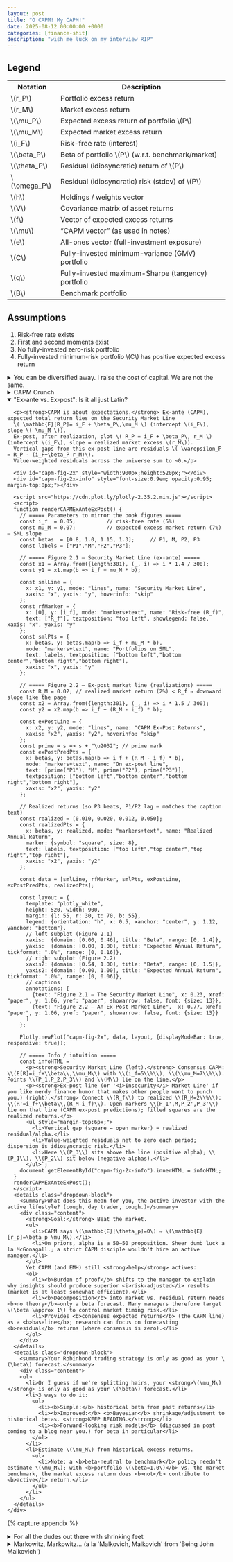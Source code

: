 ```yaml
---
layout: post
title: "O CAPM! My CAPM!"
date: 2025-08-12 00:00:00 +0000
categories: [finance-shit]
description: "wish me luck on my interview RIP"
---
```


<div class="legend-cheatsheet">
  <h2 class="legend-heading">Legend</h2>
  <table>
    <tr><th>Notation</th><th>Description</th></tr>
    <tr><td>\(r_P\)</td><td>Portfolio excess return</td></tr>
    <tr><td>\(r_M\)</td><td>Market excess return</td></tr>
    <tr><td>\(\mu_P\)</td><td>Expected excess return of portfolio \(P\)</td></tr>
    <tr><td>\(\mu_M\)</td><td>Expected market excess return</td></tr>
    <tr><td>\(i_F\)</td><td>Risk-free rate (interest)</td></tr>
    <tr><td>\(\beta_P\)</td><td>Beta of portfolio \(P\) (w.r.t. benchmark/market)</td></tr>
    <tr><td>\(\theta_P\)</td><td>Residual (idiosyncratic) return of \(P\)</td></tr>
    <tr><td>\(\omega_P\)</td><td>Residual (idiosyncratic) risk (stdev) of \(P\)</td></tr>
    <tr><td>\(h\)</td><td>Holdings / weights vector</td></tr>
    <tr><td>\(V\)</td><td>Covariance matrix of asset returns</td></tr>
    <tr><td>\(f\)</td><td>Vector of expected excess returns</td></tr>
    <tr><td>\(\mu\)</td><td>“CAPM vector” (as used in notes)</td></tr>
    <tr><td>\(e\)</td><td>All-ones vector (full-investment exposure)</td></tr>
    <tr><td>\(C\)</td><td>Fully-invested minimum-variance (GMV) portfolio</td></tr>
    <tr><td>\(q\)</td><td>Fully-invested maximum-Sharpe (tangency) portfolio</td></tr>
    <tr><td>\(B\)</td><td>Benchmark portfolio</td></tr>
  </table>
</div>

<div class="assumptions-block">
  <h2 class="assumptions-heading">Assumptions</h2>
  <ol>
    <li>Risk‑free rate exists</li>
    <li>First and second moments exist</li>
    <li>No fully-invested zero-risk portfolio</li>
    <li>Fully-invested minimum-risk portfolio \(C\) has positive expected excess return</li>
  </ol>
</div>

<div class="flashcard">
  <details>
    <summary>You can be diversified away. I raise the cost of capital. We are not the same.</summary>
    <div class="back">
      <p><strong>Setup.</strong> Portfolio \(P\) and market \(M\) with excess returns \(r_P, r_M\).</p>
      
      <ul>
        <li><em>Note:</em> The market portfolio \(M\) is typically approximated using a broad value-weighted domestic equity index (e.g., S&amp;P 500 for US markets).</li>
      </ul>
      
      <p>Define the portfolio's market beta as:</p>
      \[
      \beta_P = \frac{\operatorname{Cov}(r_P,r_M)}{\operatorname{Var}(r_M)}
      \]
      
      <p><em>Regression form (time series):</em></p>
      
      \[
      r_P(t)=\alpha_P+\beta_P\,r_M(t)+\varepsilon_P(t),\qquad t=1,\ldots,T.
      \]
      
      <p><em>Arithmetic decomposition (definition):</em></p>
      
      \[
      r_P=\underbrace{\beta_P r_M}_{\text{market (systematic) component}} + \underbrace{\theta_P}_{\text{residual (idiosyncratic) component}} \quad\Rightarrow\quad \theta_P \;:=\; r_P-\beta_P r_M.
      \]
      
      <p><em>Orthogonality (pure regression geometry):</em></p>
      
      \[
      \operatorname{Cov}(\theta_P,r_M)=\operatorname{Cov}(r_P-\beta_P r_M,\,r_M)
      =\operatorname{Cov}(r_P,r_M)-\beta_P \operatorname{Var}(r_M)=0.
      \]
      
      <p><em>Variance split:</em></p>
      
      \[
      \operatorname{Var}(r_P)=\underbrace{\beta_P^{2}\operatorname{Var}(r_M)}_{\text{systematic risk}} + \underbrace{\omega_P^{2}}_{\text{idiosyncratic risk}},
      \qquad \omega_P^{2}:=\operatorname{Var}(\theta_P).
      \]
      <details class="dropdown-block">
        <summary>In english.</summary>
        <div class="content">
          <ul>
            <li>\(\beta_p\) measures how much <strong>market risk</strong> \(P\) carries per unit of market variance.</li>
            <li>The arithmetic decomposition is a <strong>projection</strong>: \(r_p\) is orthogonally projected onto \(r_M\). The fitted part \(\beta_p r_M\) is the market-driven return; the miss \(\theta_p\) is everything <em>not</em> explained by the market.</li>
            <li>Because \(\theta_p \perp r_M\), total variance splits additively. This is the statistical backbone behind phrases like “systematic vs. idiosyncratic risk.”</li>
            <li>None of this assumes CAPM or equilibrium—only linear projection and definitions. CAPM later stipulates how <strong>expected</strong> returns relate to \(\beta\) and says residuals shouldn’t earn systematic premia.</li>
          </ul>
        </div>
      </details>
      <p><small>
        Notes: \((\hat\alpha_P,\hat\beta_P)\) from historical OLS summarize the past; \(\beta\) itself is forward-looking. By convention the market has \(\beta=1\) and the risk-free asset has \(\beta=0\). No CAPM assumptions needed—this is straight regression algebra.<br>
        <span style="font-style: italic;">The CAPM adds <span style="font-weight: bold;">economic</span> content only when it asserts something about the <span style="font-weight: bold;">expected</span> returns of those residual (non-market) pieces.</span>
      </small></p>
    </div>
  </details>
</div>

<div class="flashcard">
  <details>
    <summary>CAPM Crunch</summary>
    <div class="back">
      <p><strong>CAPM assertion.</strong> Define the residual (specific) return \(\theta_P := r_P - \beta_P r_M\). CAPM adds the condition</p>

      \[
      \mathbb{E}[\theta_P]=0 \quad \text{for every asset/portfolio } P.
      \]

      <p><strong>Implication for expected returns (excess-return form).</strong></p>

      \[
      \mu_P := \mathbb{E}[r_P] \;=\; \beta_P\,\mu_M,
      \qquad \mu_M := \mathbb{E}[r_M].
      \]

      <p><strong>Total-return (SML) form.</strong></p>

      \[
      \mathbb{E}[R_P] \;=\; i_F + \beta_P\,\mu_M
      \quad\text{(straight line in \((\beta,\mathbb{E}[R])\) with intercept \(i_F\) and slope \(\mu_M\)).}
      \]

      <p><strong>Intuition (risk-premia view).</strong> Markets only pay a <em>risk premium</em> for risk that can’t be diversified away. 
      Systematic risk is the market’s risk; your \(\beta_P\) measures how strongly you load on it. 
      Idiosyncratic (residual) risk can be diversified, so its price is zero—hence \(\mathbb{E}[\theta_P]=0\).</p>

      <p><strong>Impact (what this means in practice).</strong></p>
      <ol>
        <li><em>Diversifiable risk gets no paycheck.</em> Taking more residual risk doesn’t raise \(\mathbb{E}[R]\); only a higher \(\beta\) does.</li>
        <li><em>Cost of capital via SML.</em> Given \(\beta_P\), the required return is \(i_F+\beta_P\mu_M\). This is the hurdle rate for valuation/DCF.</li>
        <li><em>Performance evaluation.</em> Under CAPM, expected alpha is zero. Persistent positive alpha implies mispricing/model failure (or genuine skill).</li>
        <li><em>Portfolio tilts.</em> Want higher expected return? Increase exposure to market risk (\(\beta\uparrow\)). 
            Hedge assets with \(\beta<0\) lower expected excess return but can reduce total variance.</li>
        <li><em>Market-wide accounting.</em> Value-weighted residuals net to (about) zero across the market; CAPM strengthens this by setting each asset’s <em>expected</em> residual to zero.</li>
        <li><em>Implicit assumption:</em> Investors share <strong>homogeneous expectations</strong> (they differ only in risk tolerance).</li>
        <li><em>Passive investing implication:</em> Under CAPM, anyone who deviates from the market plays a <strong>zero-sum</strong> game—extra risk with no extra expected return—so the logic pushes to buy-and-hold the market (<strong>passive investing</strong>).</li>
      </ol>
      <details class="dropdown-block">
        <summary>CAPM and Efficient Markets Theory</summary>
        <div class="content">
          <ul>
            <li>Not identical but consistent.</li>
            <li><b>EMH forms:</b>
              <ul>
                <li><b>Weak:</b> Cannot beat the market using only historical price/volume.</li>
                <li><b>Semistrong:</b> Cannot beat the market using all public info (fundamentals, analyst reports, social media).</li>
                <li><b>Strong:</b> Prices reflect <b>all</b> relevant information; no one can systematically outperform.</li>
              </ul>
            </li>
            <li>CAPM says: For every winner there's a loser; absent "greater fools," don't expect to outperform.</li>
            <li>EMH's strong/no-greater-fools view dovetails with CAPM's \(\mathbb{E}[\alpha]=0\) claim.</li>
          </ul>
        </div>
      </details>
      
      <details class="dropdown-block">
        <summary>Consensus Expected Returns</summary>
        <div class="content">
          <ul>
            <li>CAPM's \(\mathbb{E}[\theta_p]=0\) ⇒ <b>passive</b> (market) is optimal.</li>
            <li>In mean–variance terms:
              <ul>
                <li><b>Feed CAPM \(\mathbb{E}[r]\)</b> into Markowitz ⇒ <b>optimal</b> portfolio is the <b>market</b></li>
                <li>(Or some <b>combo</b> of market and cash under full-investment constraints. <strong>KEEP READING.</strong>)</li>
              </ul>
            </li>
            <li>Conversely, <b>assume</b> market is optimal ⇒ back out the \(\mathbb{E}[r]\) that make it so: returns proportional to \(\beta\) w.r.t. that optimal portfolio.</li>
            <li>Hence CAPM \(\mathbb{E}[r]\) are called <b>consensus expected returns</b>: the returns that make the market (consensus portfolio) optimal.</li>
            <li>An <b>active</b> manager's subjective \(\mathbb{E}[r]\) must <b>differ</b> from consensus \(\mathbb{E}[r]\).</li>
          </ul>
        </div>
      </details>
      <p><small>Notation: \(i_F\) risk-free rate; \(r_M\) market excess return; \(\mu_M=\mathbb{E}[r_M]\) market risk premium; \(\beta_P\) beta of \(P\) vs. the market.</small></p>
    </div>
  </details>
</div>

<!-- Flashcard: Ex-ante SML vs. Ex-post line (interactive) -->
<div class="flashcard">
  <details open>
    <summary>"Ex-ante vs. Ex-post": Is it all just Latin?</summary>
    <div class="back">

      <p><strong>CAPM is about expectations.</strong> Ex-ante (CAPM), expected total return lies on the Security Market Line
      \( \mathbb{E}[R_P]= i_F + \beta_P\,\mu_M \) (intercept \(i_F\), slope \( \mu_M \)).
      Ex-post, after realization, plot \( R_P = i_F + \beta_P\, r_M \) (intercept \(i_F\), slope = realized market excess \(r_M\)).
      Vertical gaps from this ex-post line are residuals \( \varepsilon_P = R_P - (i_F+\beta_P r_M)\).
      Value-weighted residuals across the universe sum to ~0.</p>

      <div id="capm-fig-2x" style="width:900px;height:520px;"></div>
      <div id="capm-fig-2x-info" style="font-size:0.9em; opacity:0.95; margin-top:8px;"></div>
      
      <script src="https://cdn.plot.ly/plotly-2.35.2.min.js"></script>
      <script>
      function renderCAPMExAnteExPost() {
        // ===== Parameters to mirror the book figures =====
        const i_f  = 0.05;          // risk-free rate (5%)
        const mu_M = 0.07;          // expected excess market return (7%)  — SML slope
        const betas  = [0.8, 1.0, 1.15, 1.3];     // P1, M, P2, P3
        const labels = ["P1","M","P2","P3"];
      
        // ===== Figure 2.1 — Security Market Line (ex-ante) =====
        const x1 = Array.from({length:301}, (_, i) => i * 1.4 / 300);
        const y1 = x1.map(b => i_f + mu_M * b);
      
        const smlLine = {
          x: x1, y: y1, mode: "lines", name: "Security Market Line",
          xaxis: "x", yaxis: "y", hoverinfo: "skip"
        };
        const rfMarker = {
          x: [0], y: [i_f], mode: "markers+text", name: "Risk-free (R_f)",
          text: ["R_f"], textposition: "top left", showlegend: false, xaxis: "x", yaxis: "y"
        };
        const smlPts = {
          x: betas, y: betas.map(b => i_f + mu_M * b),
          mode: "markers+text", name: "Portfolios on SML",
          text: labels, textposition: ["bottom left","bottom center","bottom right","bottom right"],
          xaxis: "x", yaxis: "y"
        };
      
        // ===== Figure 2.2 — Ex-post market line (realizations) =====
        const R_M = 0.02; // realized market return (2%) < R_f ⇒ downward slope like the page
        const x2 = Array.from({length:301}, (_, i) => i * 1.5 / 300);
        const y2 = x2.map(b => i_f + (R_M - i_f) * b);
      
        const exPostLine = {
          x: x2, y: y2, mode: "lines", name: "CAPM Ex-Post Returns",
          xaxis: "x2", yaxis: "y2", hoverinfo: "skip"
        };
        const prime = s => s + "\u2032"; // prime mark
        const exPostPredPts = {
          x: betas, y: betas.map(b => i_f + (R_M - i_f) * b),
          mode: "markers+text", name: "On ex-post line",
          text: [prime("P1"), "M", prime("P2"), prime("P3")],
          textposition: ["bottom left","bottom center","bottom right","bottom right"],
          xaxis: "x2", yaxis: "y2"
        };
      
        // Realized returns (so P3 beats, P1/P2 lag — matches the caption text)
        const realized = [0.010, 0.020, 0.012, 0.050];
        const realizedPts = {
          x: betas, y: realized, mode: "markers+text", name: "Realized Annual Return",
          marker: {symbol: "square", size: 8},
          text: labels, textposition: ["top left","top center","top right","top right"],
          xaxis: "x2", yaxis: "y2"
        };
      
        const data = [smlLine, rfMarker, smlPts, exPostLine, exPostPredPts, realizedPts];
      
        const layout = {
          template: "plotly_white",
          height: 520, width: 900,
          margin: {l: 55, r: 30, t: 70, b: 55},
          legend: {orientation: "h", x: 0.5, xanchor: "center", y: 1.12, yanchor: "bottom"},
          // left subplot (Figure 2.1)
          xaxis:  {domain: [0.00, 0.46], title: "Beta", range: [0, 1.4]},
          yaxis:  {domain: [0.00, 1.00], title: "Expected Annual Return", tickformat: ".0%", range: [0, 0.16]},
          // right subplot (Figure 2.2)
          xaxis2: {domain: [0.54, 1.00], title: "Beta", range: [0, 1.5]},
          yaxis2: {domain: [0.00, 1.00], title: "Expected Annual Return", tickformat: ".0%", range: [0, 0.06]},
          // captions
          annotations: [
            {text: "Figure 2.1 — The Security Market Line", x: 0.23, xref: "paper", y: 1.06, yref: "paper", showarrow: false, font: {size: 13}},
            {text: "Figure 2.2 — An Ex-Post Market Line",  x: 0.77, xref: "paper", y: 1.06, yref: "paper", showarrow: false, font: {size: 13}}
          ]
        };
      
        Plotly.newPlot("capm-fig-2x", data, layout, {displayModeBar: true, responsive: true});
      
        // ===== Info / intuition =====
        const infoHTML = `
          <p><strong>Security Market Line (left).</strong> Consensus CAPM: \\(E[R]=i_f+\\beta\\,\\mu_M\\) with \\(i_f=5\\%\\), \\(\\mu_M=7\\%\\). Points \\(P_1,P_2,P_3\\) and \\(M\\) lie on the line.</p>
          <p><strong>Ex-post line (or '<i>Insecurity</i> Market Line' if you like nerdy finance humor that makes other people want to punch you.) (right).</strong> Connect \\(R_f\\) to realized \\(R_M=2\\%\\): \\(R'=i_f+\\beta\\,(R_M-i_f)\\). Open markers \\(P_1',M,P_2',P_3'\\) lie on that line (CAPM ex-post predictions); filled squares are the realized returns.</p>
          <ul style="margin-top:6px;">
            <li>Vertical gap (square − open marker) = realized residual/alpha.</li>
            <li>Value-weighted residuals net to zero each period; dispersion is idiosyncratic risk.</li>
            <li>Here \\(P_3\\) sits above the line (positive alpha); \\(P_1\\), \\(P_2\\) sit below (negative alphas).</li>
          </ul>`;
        document.getElementById("capm-fig-2x-info").innerHTML = infoHTML;
      }
      renderCAPMExAnteExPost();
      </script>
      <details class="dropdown-block">
        <summary>What does this mean for you, the active investor with the active lifestyle? (cough, day trader, cough.)</summary>
        <div class="content">
          <strong>Goal:</strong> Beat the market.
          <ul>
            <li>CAPM says \(\mathbb{E}[\theta_p]=0\) ⇒ \(\mathbb{E}[r_p]=\beta_p \mu_M\).</li>
            <li>On priors, alpha is a 50–50 proposition. Sheer dumb luck a la McGonagall.; a strict CAPM disciple wouldn't hire an active manager.</li>
          </ul>
          Yet CAPM (and EMH) still <strong>help</strong> actives:
          <ol>
            <li><b>Burden of proof</b> shifts to the manager to explain why insights should produce superior <i>risk-adjusted</i> results (market is at least somewhat efficient).</li>
            <li><b>Decomposition</b> into market vs. residual return needs <b>no theory</b>—only a beta forecast. Many managers therefore target \(\beta \approx 1\) to control market timing risk.</li>
            <li>Provides <b>consensus expected returns</b> (the CAPM line) as a <b>baseline</b>; research can focus on forecasting <b>residual</b> returns (where consensus is zero).</li>
          </ol>
        </div>
      </details>
      <details class="dropdown-block">
        <summary>Your Robinhood trading strategy is only as good as your \(\beta\) forecast.</summary>
        <div class="content">
        <ul>
          <li>Or I guess if we're splitting hairs, your <strong>\(\mu_M\)</strong> is only as good as your \(\beta\) forecast.</li>
          <li>3 ways to do it:
            <ol>
              <li><b>Simple:</b> historical beta from past returns</li>
              <li><b>Improved:</b> <b>Bayesian</b> shrinkage/adjustment to historical betas. <strong>KEEP READING.</strong></li>
              <li><b>Forward-looking risk models</b> (discussed in post coming to a blog near you.) for beta in particular</li>
            </ol>
          </li>
          <li>Estimate \(\mu_M\) from historical excess returns.
            <ul>
              <li>Note: a <b>beta-neutral to benchmark</b> policy needn't estimate \(\mu_M\); with <b>portfolio \(\beta=1.0\)</b> vs. the market benchmark, the market excess return does <b>not</b> contribute to <b>active</b> return.</li>
            </ul>
          </li>
        </ul>
      </details>
    </div>
  </details>
</div>

{% capture appendix %}
<div class="flashcard">
  <details>
    <summary>For all the dudes out there with shrinking feet</summary>
    <div class="back">
      <p>tldr: treat the <em>true</em> beta as a random variable with a prior (usually near 1 for equities), and combine that prior with the noisy OLS beta you estimate from returns. The posterior mean is a <strong>shrunk</strong> beta—pulled toward the prior by an amount that depends on the OLS standard error.</p>

      <details class="dropdown-block">
        <summary>What it is (model)</summary>
        <div class="content">
          <p>For asset \(i\) with excess returns \(r_{i,t}\) and market \(r_{M,t}\),</p>
          <p>\[
          r_{i,t}=\alpha_i+\beta_i\,r_{M,t}+\varepsilon_{i,t},\qquad \varepsilon_{i,t}\sim \mathcal N(0,\sigma_\varepsilon^2).
          \]</p>
          <p>OLS gives \(\hat\beta_i\) and its sampling variance</p>
          <p>\[
          s_i^2 \;=\; \widehat{\operatorname{Var}}(\hat\beta_i\mid\beta_i)
          \;=\; \frac{\hat\sigma_{\varepsilon,i}^2}{\sum_{t}(r_{M,t}-\bar r_M)^2}.
          \]</p>
          <p>Place a Normal prior on the true beta:</p>
          <p>\[
          \beta_i \sim \mathcal N(\beta_{0,i},\,\tau^2).
          \]</p>
          <p>Conjugacy ⇒ posterior mean (the shrinkage estimator):</p>
          <p>\[
          \tilde\beta_i
          = \underbrace{\frac{\tau^2}{\tau^2+s_i^2}}_{w_i}\,\hat\beta_i
          \;+\;
          \underbrace{\frac{s_i^2}{\tau^2+s_i^2}}_{1-w_i}\,\beta_{0,i},
          \qquad 
          \operatorname{Var}(\beta_i\mid\text{data})=\frac{\tau^2 s_i^2}{\tau^2+s_i^2}.
          \]</p>
          <div class="define">
            <p><small><strong>Deriving the shrinkage estimator (a ruler from the base, I thought...)</strong></small></p>
              <h3>Setup</h3>
              <p>We observe an OLS beta estimate \(\hat\beta_i\) for asset \(i\) with known sampling variance \(s_i^2\), and we place a Normal prior on the true beta \(\beta_i\).</p>
              <p>\[
              \hat\beta_i \mid \beta_i \sim \mathcal{N}\!\left(\beta_i,\, s_i^2\right)
              \]</p>
              <p>\[
              \beta_i \sim \mathcal{N}\!\left(\beta_{0,i},\, \tau^2\right)
              \]</p>
              <p>Goal: compute the posterior \(p(\beta_i \mid \hat\beta_i)\) and extract its mean and variance.</p>

              <h3>Derivation — by completing the square</h3>
              <p><strong>1) Write the unnormalized posterior density.</strong></p>
              <p>\[
              p(\beta_i \mid \hat\beta_i) \ \propto\ p(\hat\beta_i \mid \beta_i)\,p(\beta_i)
              \]</p>
              <p>\[
              \propto \exp\!\left(-\frac{1}{2}\frac{(\hat\beta_i-\beta_i)^2}{s_i^2}\right)\,
              \exp\!\left(-\frac{1}{2}\frac{(\beta_i-\beta_{0,i})^2}{\tau^2}\right)
              \]</p>

              <p><strong>2) Combine exponents and expand the squares.</strong></p>
              <p>\[
              -\frac{1}{2}\Bigg[
              \frac{(\hat\beta_i-\beta_i)^2}{s_i^2}+\frac{(\beta_i-\beta_{0,i})^2}{\tau^2}
              \Bigg]
              =
              -\frac{1}{2}\Bigg[
              \left(\frac{1}{s_i^2}+\frac{1}{\tau^2}\right)\beta_i^2
              -2\left(\frac{\hat\beta_i}{s_i^2}+\frac{\beta_{0,i}}{\tau^2}\right)\beta_i
              +\text{const}
              \Bigg]
              \]</p>
              <p>Define the <strong>precisions</strong> to keep notation clean</p>
              <p>\[
              \lambda := \frac{1}{s_i^2}, \qquad \kappa := \frac{1}{\tau^2}
              \]</p>
              <p>and set</p>
              <p>\[
              A := \lambda+\kappa, \qquad B := \lambda\,\hat\beta_i+\kappa\,\beta_{0,i}
              \]</p>
              <p>Then the exponent becomes</p>
              <p>\[
              -\frac{1}{2}\Big[A\,\beta_i^2-2B\,\beta_i+\text{const}\Big]
              \]</p>

              <p><strong>3) Complete the square in \(\beta_i\).</strong></p>
              <p>\[
              A\,\beta_i^2-2B\,\beta_i
              =
              A\Big(\beta_i-\frac{B}{A}\Big)^2 - \frac{B^2}{A}
              \]</p>
              <p>Thus</p>
              <p>\[
              p(\beta_i \mid \hat\beta_i)\ \propto\
              \exp\!\left(-\frac{1}{2}A\Big(\beta_i-\frac{B}{A}\Big)^2\right)
              \]</p>
              <p>This is the kernel of a Normal with mean \(B/A\) and variance \(1/A\).</p>
              <p>\[
              \beta_i \mid \hat\beta_i \sim \mathcal{N}\!\left(\frac{B}{A},\, \frac{1}{A}\right)
              \]</p>

              <p><strong>4) Undo the shorthand \(A,B,\lambda,\kappa\).</strong></p>
              <p>Posterior <strong>mean</strong>:</p>
              <p>\[
              \frac{B}{A}
              =
              \frac{\lambda\,\hat\beta_i+\kappa\,\beta_{0,i}}{\lambda+\kappa}
              =
              \frac{\hat\beta_i/s_i^2+\beta_{0,i}/\tau^2}{1/s_i^2+1/\tau^2}
              =
              \frac{\tau^2\,\hat\beta_i+s_i^2\,\beta_{0,i}}{\tau^2+s_i^2}
              \]</p>
              <p>Posterior <strong>variance</strong>:</p>
              <p>\[
              \frac{1}{A}=\frac{1}{\lambda+\kappa}
              =
              \frac{1}{1/s_i^2+1/\tau^2}
              =
              \frac{\tau^2 s_i^2}{\tau^2+s_i^2}
              \]</p>

              <p><strong>5) Put the mean into "weighted average" form.</strong></p>
              <p>Define the shrinkage weight</p>
              <p>\[
              w_i := \frac{\tau^2}{\tau^2+s_i^2}
              \]</p>
              <p>Then</p>
              <p>\[
              \tilde\beta_i := \mathbb{E}[\beta_i \mid \hat\beta_i]
              = w_i\,\hat\beta_i + (1-w_i)\,\beta_{0,i}
              \]</p>
              <p>and</p>
              <p>\[
              \operatorname{Var}(\beta_i \mid \hat\beta_i) = \frac{\tau^2 s_i^2}{\tau^2+s_i^2}
              \]</p>

              <h3>In English</h3>
              <p>Bayes turns two Normal sources of information into a <strong>precision-weighted average</strong>:</p>
              <p>\[
              \tilde\beta_i
              =
              \underbrace{\frac{1}{s_i^2}}_{\text{data precision}}
              \Big/
              \underbrace{\left(\frac{1}{s_i^2}+\frac{1}{\tau^2}\right)}_{\text{total precision}}
              \cdot \hat\beta_i
              \;+\;
              \underbrace{\frac{1}{\tau^2}}_{\text{prior precision}}
              \Big/
              \underbrace{\left(\frac{1}{s_i^2}+\frac{1}{\tau^2}\right)}_{\text{total precision}}
              \cdot \beta_{0,i}
              \]</p>
              <p>Equivalently, in variance space, weights are \(\tau^2\) vs \(s_i^2\). If data are precise (\(s_i^2 \downarrow\)), the posterior leans toward \(\hat\beta_i\). If data are noisy, it leans toward \(\beta_{0,i}\). The posterior variance is <strong>smaller</strong> than either \(s_i^2\) or \(\tau^2\) because precisions add.</p>
            </div>
          </div>
          <ul>
            <li>If \(\hat\beta_i\) is <strong>precise</strong> (\(s_i^2\downarrow\)), \(w_i\to 1\) ⇒ little shrinkage.</li>
            <li>If \(\hat\beta_i\) is <strong>noisy</strong>, \(w_i\to 0\) ⇒ strong pull toward \(\beta_{0,i}\).</li>
          </ul>
        </div>
      </details>

      <details class="dropdown-block">
        <summary>How to do this (practical steps)</summary>
        <div class="content">
          <p><strong>A. Pick/estimate the prior \((\beta_{0,i},\tau^2)\).</strong></p>
          <ul>
            <li>Easiest (Vasicek/empirical Bayes, market-wide):
              \(\beta_{0,i}=\bar{\hat\beta}\) or simply \(1\);
              \(\tau^2 = \max\{0,\,\operatorname{Var}_\text{cross}(\hat\beta_i)-\overline{s_i^2}\}\).</li>
          </ul>
          
          <p><strong>B. Compute OLS betas and errors.</strong></p>
          <ul>
            <li>For each asset, run the regression, get \(\hat\beta_i\) and \(s_i^2\) (use Newey–West if you want to be robust).</li>
          </ul>
          
          <p><strong>C. Shrink.</strong></p>
          <ul>
            <li>Apply \(\tilde\beta_i=w_i\hat\beta_i+(1-w_i)\beta_{0,i}\) with \(w_i=\tau^2/(\tau^2+s_i^2)\).</li>
          </ul>
          
          <p><strong>D. Re-scale (optional but recommended).</strong></p>
          <ul>
            <li>Enforce the identity \(\sum_i v_i\,\tilde\beta_i=1\) (value-weighted to your market proxy) by multiplying all \(\tilde\beta_i\) by a common scalar so the weighted average is 1.</li>
          </ul>
        </div>
      </details>
    </div>
  </details>
</div>

<div class="flashcard">
  <details>
    <summary>Markowitz, Markowitz... (a la 'Malkovich, Malkovich' from 'Being John Malkovich')</summary>
    <div class="back">
      <details class="dropdown-block">
        <summary>Notation & Setup</summary>
        <div class="content">
          <p><strong>Notation</strong></p>
          <ul>
            <li>\(N\) assets, return covariance \(V\in\mathbb{R}^{N\times N}\), \(V\succ 0\).</li>
            <li>Attribute (characteristic) vector \(a\in\mathbb{R}^N\).</li>
            <li>Portfolio weights \(h\in\mathbb{R}^N\).</li>
            <li>Exposure of portfolio \(h\) to attribute \(a\) is the scalar \(a^\top h\).</li>
            <li>The characteristic portfolio for \(a\) is the minimum-variance portfolio with unit exposure \(a^\top h=1\). We'll denote it \(h_a\).</li>
          </ul>
          
          <p><strong>Variance of Portfolio Returns</strong></p>
          <p>\(R\in\mathbb{R}^N\) is the <strong>random vector of asset returns</strong> for one period.
          Let \(\mu:=\mathbb{E}[R]\) and \(V:=\operatorname{Cov}(R)=\mathbb{E}\!\big[(R-\mu)(R-\mu)^\top\big]\), with \(V\succ0\).
          For any deterministic portfolio weights \(h\), the portfolio return is the scalar \(R_h:=h^\top R\), and</p>
          
          <p>\[
          \operatorname{Var}(R_h)=\operatorname{Var}(h^\top R)=h^\top V h
          \]</p>
          
          <p>since</p>
          
          <p>\[
          \operatorname{Var}(h^\top R)
          =\mathbb{E}\!\big[(h^\top(R-\mu))^2\big]
          =\mathbb{E}\!\big[h^\top(R-\mu)(R-\mu)^\top h\big]
          =h^\top\,\mathbb{E}\!\big[(R-\mu)(R-\mu)^\top\big]\,h
          =h^\top V h
          \]</p>
          
          <p>using linearity and the fact that \(h\) is non-random.</p>
          
          <p><strong>Covariance of Each Asset & Portfolio Returns</strong></p>
          <p>\[
          \operatorname{Cov}\!\big(R,\;h^\top R\big)=Vh.
          \]</p>
          
          <p><strong>Derivation</strong></p>
          <p>\[
          \operatorname{Cov}(R,\;h^\top R)
          =\mathbb{E}\!\big[(R-\mu)\,(h^\top R-\mathbb{E}[h^\top R])\big].
          \]</p>
          
          <p>\[
          \mathbb{E}[h^\top R]=h^\top\mu
          \;\Rightarrow\;
          h^\top R-\mathbb{E}[h^\top R]
          =h^\top(R-\mu).
          \]</p>
          
          <p>\[
          \operatorname{Cov}(R,\;h^\top R)
          =\mathbb{E}\!\big[(R-\mu)\,h^\top(R-\mu)\big].
          \]</p>
          
          <p>\[
          \operatorname{Cov}(R,\;h^\top R)
          =\mathbb{E}\!\big[(R-\mu)(R-\mu)^\top\big]\,h
          =Vh.
          \]</p>
          
          <p><strong>Characteristic Portfolios</strong></p>
          <ul>
            <li>Assets have attributes (betas, \(E/P\), sector, …). To any attribute vector \(\mathbf{a}^T=\{a_1,\dots,a_N\}\) associate a <strong>characteristic portfolio</strong> \(\mathbf{h}_a\) that uniquely captures that attribute.</li>
            <li><strong>Exposure</strong> of portfolio \(\mathbf{h}_p\) to attribute \(\mathbf{a}\):</li>
          </ul>
          <p>\[
          a_p \;=\; \sum_{k} a_k\,h_{pk}.
          \]</p>
          <p>This machinery lets us measure portfolio exposure to an attribute via covariance with the attribute's characteristic portfolio, and also invert the mapping (find which attribute a given portfolio best expresses).</p>
          
          <p><strong>Proposition 1</strong></p>
          <ol>
            <li><strong>Existence/uniqueness (unit-exposure, min-risk):</strong> For any attribute \(\mathbf{a}\neq \mathbf{0}\), there is a unique portfolio \(\mathbf{h}_a\) with <strong>unit exposure</strong> to \(\mathbf{a}\) and <strong>minimum variance</strong>. Its holdings are</li>
          </ol>
          <p>\[
          \mathbf{h}_a \;=\; \frac{\mathbf{V}^{-1}\mathbf{a}}{\mathbf{a}^T \mathbf{V}^{-1}\mathbf{a}} 
          \]</p>
          <p>(Characteristic portfolios need not be fully invested; they may be long/short and leveraged. In practice we can combine with a benchmark to deleverage when building investable portfolios.)</p>
          
          <ol start="2">
            <li><strong>Variance of the characteristic portfolio:</strong></li>
          </ol>
          <p>\[
          \sigma_a^2 \;=\; \mathbf{h}_a^T \mathbf{V}\,\mathbf{h}_a \;=\; \frac{1}{\mathbf{a}^T \mathbf{V}^{-1}\mathbf{a}} 
          \]</p>
          
          <ol start="3">
            <li><strong>Betas to \(\mathbf{h}_a\):</strong> The vector of asset betas <strong>with respect to</strong> portfolio \(\mathbf{h}_a\) equals the attribute:</li>
          </ol>
          <p>\[
          \mathbf{a} \;=\; \frac{\mathbf{V}\,\mathbf{h}_a}{\sigma_a^{2}} 
          \]</p>
          
          <ol start="4">
            <li><strong>Two attributes \(\mathbf{a},\mathbf{d}\):</strong> With characteristic portfolios \(\mathbf{h}_a,\mathbf{h}_d\) and exposures \(a_q\) and \(d_q\), the covariance satisfies</li>
          </ol>
          <p>\[
          \sigma_{a,d} \;=\; a_q\,\sigma_d^2 \;=\; d_q\,\sigma_a^2 
          \]</p>
        </div>
      </details>
      
      <details class="dropdown-block">
        <summary>Prop. 1 Proof</summary>
        <div class="content">
          <p><strong>1) Existence/uniqueness and closed form for \(h_a\)</strong></p>
          <p><strong>Optimization problem:</strong></p>
          <p>\[
          \min_{h\in\mathbb{R}^N}\; h^\top V h
          \quad\text{s.t.}\quad
          a^\top h = 1.
          \]</p>
          
          <p><strong>Lagrangian:</strong></p>
          <p>\[
          L(h,\lambda)=f(h)-\lambda\big(g(h)-1\big)
          = h^\top V h-\lambda\big(a^\top h-1\big).
          \]</p>
          
          <p><strong>FOC:</strong></p>
          <p>\[
          \nabla f(h)=\lambda\,\nabla g(h),
          \qquad
          g(h)=1.
          \]</p>
          
          <p>Compute the gradients:</p>
          <p>\[
          \nabla f(h)=2Vh
          \quad(\text{since }V=V^\top\text{ is a covariance matrix}),
          \qquad
          \nabla g(h)=a.
          \]</p>
          
          <p>Set them equal and solve:</p>
          <p>\[
          2Vh=\lambda a
          \;\Rightarrow\;
          Vh=\frac{\lambda}{2}\,a
          \;\Rightarrow\;
          h=\frac{\lambda}{2}\,V^{-1}a.
          \]</p>
          
          <p>Enforce the constraint \(a^\top h=1\):</p>
          <p>\[
          1=a^\top h
          = a^\top\!\left(\frac{\lambda}{2}V^{-1}a\right)
          = \frac{\lambda}{2}\,a^\top V^{-1}a
          \;\Rightarrow\;
          \lambda=\frac{2}{a^\top V^{-1}a}.
          \]</p>
          
          <p>Plug back:</p>
          <p>\[
          \boxed{\,h_a=\frac{V^{-1}a}{a^\top V^{-1}a}\,}.
          \]</p>
          
          <p><strong>Existence/uniqueness.</strong> \(V\succ0\Rightarrow f(h)=h^\top Vh\) is strictly convex and \(\nabla^2 f(h)=2V\succ0\). The feasible set \(\{h:a^\top h=1\}\) is a nonempty affine hyperplane and is convex. A strictly convex function on a convex set has a unique minimizer, so \(h_a\) above is the unique solution.</p>
          
          <p>(and for below parts of proof, for brevity):</p>
          <p>\[
          \text{ define }c_a:=a^\top V^{-1}a>0
          \]</p>
          
          <p><strong>2) Variance of the characteristic portfolio</strong></p>
          <p>\[
          \sigma_a^2:=\operatorname{Var}(h_a^\top R)=h_a^\top V h_a
          \]</p>
          
          <p>Plug \(h_a=(V^{-1}a)/c_a\):</p>
          <p>\[
          \begin{aligned}
          h_a^\top V h_a
          &=\left(\frac{V^{-1}a}{c_a}\right)^\top V \left(\frac{V^{-1}a}{c_a}\right)\\[4pt]
          &=\frac{a^\top V^{-1} V V^{-1} a}{c_a^2}\\[4pt]
          &=\frac{a^\top V^{-1} a}{c_a^2}\\[4pt]
          &=\frac{c_a}{c_a^2}
          =\frac{1}{c_a}
          =\boxed{\frac{1}{a^\top V^{-1}a}}
          \end{aligned}
          \]</p>
          
          <p>which is the stated formula.</p>
          
          <p><strong>3) Betas w.r.t. \(h_a\) equal the attribute \(a\)</strong></p>
          <p>For any reference portfolio \(P\) with weights \(h_P\), define the vector of asset betas <strong>with respect to \(P\)</strong> by</p>
          <p>\[
          \beta^{(P)}:=\frac{\operatorname{Cov}(R,\,R_P)}{\operatorname{Var}(R_P)}
          =\frac{V h_P}{h_P^\top V h_P}
          \]</p>
          
          <p>because \(\operatorname{Cov}(R,\,h_P^\top R)=Vh_P\) and \(\operatorname{Var}(R_P)=h_P^\top V h_P\).</p>
          
          <p>Set \(P=h_a\). Then</p>
          <p>\[
          V h_a = V\left(\frac{V^{-1}a}{c_a}\right)=\frac{a}{c_a}
          \]</p>
          
          <p>and from item 2,</p>
          <p>\[
          \sigma_a^2=h_a^\top V h_a=\frac{1}{c_a}
          \]</p>
          
          <p>so</p>
          <p>\[
          \beta^{(h_a)}
          =\frac{V h_a}{\sigma_a^2}
          =\frac{\frac{a}{c_a}}{\frac{1}{c_a}}
          =\boxed{a}
          \]</p>
          
          <p>i.e., each asset's beta to the characteristic portfolio equals its attribute value.</p>
          
          <p><strong>4) Covariance between two characteristic portfolios (Eq. 2A.4)</strong></p>
          <p>Let \(d\in\mathbb{R}^N\) be a second attribute with characteristic portfolio \(h_d=\dfrac{V^{-1}d}{d^\top V^{-1}d}\) and variance \(\sigma_d^2=\frac{1}{c_d}\).</p>
          
          <p>Define the <strong>cross-exposures</strong></p>
          <p>\[
          a_{h_d}:=a^\top h_d
          \quad\text{(exposure of \(h_d\) to attribute \(a\))},\qquad
          d_{h_a}:=d^\top h_a
          \quad\text{(exposure of \(h_a\) to attribute \(d\))}.
          \]</p>
          
          <p>Compute the covariance:</p>
          <p>\[
          \sigma_{a,d}
          :=\operatorname{Cov}(R_{h_a},R_{h_d})
          = h_a^\top V h_d.
          \]</p>
          
          <p>Two equivalent ways to evaluate the scalar \(h_a^\top V h_d\):</p>
          
          <p><strong>Route A (push \(V\) to the left using \(Vh_a=a/c_a\)):</strong></p>
          <p>\[
          h_a^\top V h_d
          =(Vh_a)^\top h_d
          =\left(\frac{a}{c_a}\right)^\top h_d
          =\frac{a^\top h_d}{c_a}
          =a_{h_d}\,\sigma_a^2.
          \]</p>
          
          <p><strong>Route B (push \(V\) to the right using \(Vh_d=d/c_d\)):</strong></p>
          <p>\[
          h_a^\top V h_d
          =h_a^\top\left(\frac{d}{c_d}\right)
          =\frac{d^\top h_a}{c_d}
          =d_{h_a}\,\sigma_d^2.
          \]</p>
          
          <p>Hence</p>
          <p>\[
          \boxed{\,\sigma_{a,d}=a_{h_d}\,\sigma_a^2
          = d_{h_a}\,\sigma_d^2\,}.
          \]</p>
          
          <p><strong>Quick consistency checks</strong></p>
          <ul>
            <li><strong>Unit exposure:</strong> By construction \(a^\top h_a=1\) and \(d^\top h_d=1\).</li>
            <li><strong>Symmetry:</strong> \(\sigma_{a,d}=\sigma_{d,a}\) is obvious from \(h_a^\top V h_d\) being a scalar and from the two routes above.</li>
          </ul>
          
          <p><strong>In english (what was the point)</strong></p>
          <ul>
            <li>\(\mathbf{h}_a\) is the <strong>min-variance portfolio</strong> that loads <strong>one unit</strong> on attribute \(\mathbf{a}\). It's the orthogonal-projection analogue in mean–variance space.
              <ul>
                <li>The characteristic portfolio \(h_a\) is "the cheapest way" (lowest variance) to get one unit of attribute \(a\). Its weights are the <strong>generalized regression coefficients</strong> of \(a\) on the assets under metric \(V\): \(V^{-1}a\) normalized to unit exposure.</li>
              </ul>
            </li>
            <li>The optimizer solution gives closed-form <strong>weights</strong>, <strong>risk</strong>, and <strong>betas</strong>; together they show that "betas to the characteristic portfolio = the attribute itself."
              <ul>
                <li>the characteristic portfolio is the <strong>factor-mimicking portfolio</strong> for \(a\).</li>
                <li>Cross-covariances equal "other attribute exposure \(\times\) variance": covariance is large either because the two attributes load on each other (large cross-exposure) or because the target attribute is intrinsically volatile (large \(\sigma^2\)).</li>
              </ul>
            </li>
          </ul>
        </div>
      </details>
      <details class="dropdown-slider">
        <summary>
          <div class="summary-title">The Scaling & Mixture Corollaries</div>
        </summary>
        <input type="checkbox" id="scaling-mixture-toggle" class="slider-toggle">
        <div class="slider-container">
          <div class="primary">
            <p><b>Scaling:</b> For positive scalar \(\kappa\), the characteristic portfolio of \(\kappa \mathbf{a}\) rescales to preserve unit exposure (i.e., \(\mathbf{h}_{\kappa a} = \mathbf{h}_a/\kappa\)).</p>

            <p><b>Linear combination of attributes:</b> If \(\mathbf{a}\) is a weighted combination of attributes \(\mathbf{d}\) and \(\mathbf{f}\), say \(\mathbf{a}=\kappa_d \mathbf{d}+\kappa_f \mathbf{f}\), then the corresponding characteristic portfolio is the matching weighted combination:</p>

            <p>\[
            \mathbf{h}_a \;=\; \Big(\frac{\kappa_d \sigma_d^2}{\sigma_a^2}\Big)\mathbf{h}_d \;+\; \Big(\frac{\kappa_f \sigma_f^2}{\sigma_a^2}\Big)\mathbf{h}_f
            \]</p>

            <p>with</p>

            <p>\[
            \frac{1}{\sigma_a^2} \;=\; \frac{\kappa_d^2}{\sigma_d^2} \;+\; \frac{\kappa_f^2}{\sigma_f^2}.
            \]</p>
            <label for="scaling-mixture-toggle" class="split-arrow"></label>
          </div>
          <div class="secondary">
            <p><strong>The Proof of the Scaling & Mixture Corollaries</strong></p>
            <p><strong>Scaling</strong></p>
            <p><b>Goal.</b> Show for \(\kappa>0\):</p>
            <p>\[
            h_{\kappa a}=\frac{h_a}{\kappa}
            \]</p>
            <p>\[
            \sigma_{\kappa a}^2=\frac{\sigma_a^2}{\kappa^2}
            \]</p>

            <p><b>Definition (Item 1).</b></p>
            <p>\[
            h_x=\frac{V^{-1}x}{x^\top V^{-1}x},\qquad
            \sigma_x^2=\frac{1}{x^\top V^{-1}x}
            \]</p>

            <p><b>Apply with \(x=\kappa a\).</b></p>
            <p>\[
            h_{\kappa a}
            =\frac{V^{-1}(\kappa a)}{(\kappa a)^\top V^{-1}(\kappa a)}
            =\frac{\kappa V^{-1}a}{\kappa^2\,a^\top V^{-1}a}
            =\frac{1}{\kappa}\,\frac{V^{-1}a}{a^\top V^{-1}a}
            =\frac{h_a}{\kappa}
            \]</p>

            <p>\[
            \sigma_{\kappa a}^2
            =\frac{1}{(\kappa a)^\top V^{-1}(\kappa a)}
            =\frac{1}{\kappa^2\,a^\top V^{-1}a}
            =\frac{\sigma_a^2}{\kappa^2}
            \]</p>

            <p><b>Unit-exposure check.</b></p>
            <p>\[
            (\kappa a)^\top h_{\kappa a}
            =(\kappa a)^\top\!\left(\frac{h_a}{\kappa}\right)
            =a^\top h_a
            =1
            \]</p>

            <p><b>In words:</b> change the <b>units</b> of the attribute, not the economics. If you double the attribute scale, you need half as much portfolio to get one unit of exposure; variance scales like a square.</p>

            <p><b>Why it's important:</b> invariance to labeling. Whether \(a\) is "beta in %" or "beta in decimals," your exposure mechanism behaves consistently.</p>

            <p><strong>Mixture part a) Linear combination of attributes</strong></p>
            <p>Let \(a=\kappa_d d+\kappa_f f\). Define</p>
            <p>\[
            h_d=\frac{V^{-1}d}{d^\top V^{-1}d},\quad
            h_f=\frac{V^{-1}f}{f^\top V^{-1}f}
            \]</p>
            <p>\[
            \sigma_d^2=\frac{1}{d^\top V^{-1}d},\quad
            \sigma_f^2=\frac{1}{f^\top V^{-1}f},\quad
            \sigma_a^2=\frac{1}{a^\top V^{-1}a}
            \]</p>

            <p><b>Mixture representation for \(h_a\):</b></p>
            <p>From the solution to the quad prog,</p>
            <p>\[
            h_a=\frac{V^{-1}a}{a^\top V^{-1}a}
            =\frac{\kappa_d V^{-1}d+\kappa_f V^{-1}f}{a^\top V^{-1}a}
            \]</p>

            <p>Use \(h_d=\sigma_d^2 V^{-1}d\Rightarrow V^{-1}d=\frac{1}{\sigma_d^2}h_d\) and similarly \(V^{-1}f=\frac{1}{\sigma_f^2}h_f\). Also \(a^\top V^{-1}a=\frac{1}{\sigma_a^2}\). Thus</p>
            <p>\[
            h_a
            =\sigma_a^2\!\left(\frac{\kappa_d}{\sigma_d^2}h_d+\frac{\kappa_f}{\sigma_f^2}h_f\right)
            \]</p>

            <p>Equivalently,</p>
            <p>\[
            \boxed{\,h_a=\left(\frac{\kappa_d\,\sigma_a^2}{\sigma_d^2}\right)h_d
            +\left(\frac{\kappa_f\,\sigma_a^2}{\sigma_f^2}\right)h_f\,}
            \]</p>

            <p><strong>Mixture part b) Variance \(\sigma_a^2\) and orthogonal special case</strong></p>
            <p>By Item 2 (Variance of the characteristic portfolio),</p>
            <p>\[
            \frac{1}{\sigma_a^2}
            =a^\top V^{-1}a
            =(\kappa_d d+\kappa_f f)^\top V^{-1}(\kappa_d d+\kappa_f f)
            \]</p>

            <p><b>1) Distribute the quadratic form (bilinearity).</b></p>
            <p>\[
            = (\kappa_d d)^\top V^{-1}(\kappa_d d)
            +(\kappa_f f)^\top V^{-1}(\kappa_f f)
            +(\kappa_d d)^\top V^{-1}(\kappa_f f)
            +(\kappa_f f)^\top V^{-1}(\kappa_d d)
            \]</p>

            <p><b>2) Pull out scalars \(\kappa_d,\kappa_f\).</b></p>
            <p>\[
            = \kappa_d^2\, d^\top V^{-1} d
            +\kappa_f^2\, f^\top V^{-1} f
            +\kappa_d\kappa_f\, d^\top V^{-1} f
            +\kappa_d\kappa_f\, f^\top V^{-1} d
            \]</p>

            <p><b>3) Use symmetry of \(V^{-1}\) so \(d^\top V^{-1} f=f^\top V^{-1} d\).</b></p>
            <p>\[
            = \kappa_d^2\, d^\top V^{-1} d
            +\kappa_f^2\, f^\top V^{-1} f
            +2\kappa_d\kappa_f\, d^\top V^{-1} f
            \]</p>

            <p><b>4) Substitute the variance identities \(d^\top V^{-1} d=1/\sigma_d^2\) and \(f^\top V^{-1} f=1/\sigma_f^2\).</b></p>
            <p>\[
            = \frac{\kappa_d^2}{\sigma_d^2}
            +\frac{\kappa_f^2}{\sigma_f^2}
            +2\kappa_d\kappa_f\, d^\top V^{-1} f
            \]</p>

            <p>Relate the cross term to Item 4. Since</p>
            <p>\[
            \sigma_{d,f}:=\operatorname{Cov}(R_{h_d},R_{h_f})
            =h_d^\top V h_f
            =\sigma_d^2\sigma_f^2\,d^\top V^{-1}f
            \]</p>

            <p>we have \(d^\top V^{-1}f=\sigma_{d,f}/(\sigma_d^2\sigma_f^2)\). Hence</p>
            <p>\[
            \boxed{\;\frac{1}{\sigma_a^2}
            =\frac{\kappa_d^2}{\sigma_d^2}
            +\frac{\kappa_f^2}{\sigma_f^2}
            +\frac{2\kappa_d\kappa_f\,\sigma_{d,f}}{\sigma_d^2\sigma_f^2}\;}
            \]</p>

            <p><b>Orthogonal special case.</b> If \(d\) and \(f\) are \(V^{-1}\)-orthogonal (equivalently \(\sigma_{d,f}=0\)), only the first two terms remain.:</p>
            <p>\[
            \boxed{\;\frac{1}{\sigma_a^2}
            =\frac{\kappa_d^2}{\sigma_d^2}
            +\frac{\kappa_f^2}{\sigma_f^2}\;}
            \]</p>

            <p><b>In words:</b> the <b>portfolio map is linear</b> under the \(V^{-1}\) metric. A composite attribute is implemented by a matching composite of its characteristic portfolios, with weights adjusted by their variances. The variance formula is just the usual "sum plus cross-term"; if \(h_d\) and \(h_f\) are uncorrelated, it becomes Pythagorean.</p>

            <p><b>Why it's important:</b> you can modularly build complex factors from a base library of characteristic portfolios, and you can <b>orthogonalize</b> them by making \(d,f\) \(V^{-1}\)-orthogonal, giving uncorrelated factor returns.</p>
          </div>
        </div>
      </details>
      <details class="dropdown-block">
        <summary>Characteristic Portfolio Examples: Charles and Bob</summary>
        <div class="content">
          <p><strong>Portfolio \(C\): The minimum-risk fully invested characteristic portfolio</strong></p>
          <ul>
            <li>Let the <b>attribute</b> be the all-ones vector</li>
          </ul>
          <p>\[
          \mathbf{e}^{\!T}=\{1,1,\ldots,1\}
          \]</p>
          
          <p>The <b>exposure</b> of portfolio \(p\) to \(\mathbf{e}\) is \(e_p=\sum_n h_{pn}\) (its investment level). If \(e_p=1\), the portfolio is <b>fully invested</b>.</p>
          
          <p><b>Attribute & exposure.</b><br>
          Exposure of any portfolio \(h\) to "fully invested" is</p>
          <p>\[
          e_h := e^\top h.
          \]</p>
          
          <p><b>Characteristic portfolio for \(e\).</b> By Prop 1. Item 1,</p>
          <p>\[
          h_C=\frac{V^{-1}e}{e^\top V^{-1}e}.
          \]</p>
          
          <p><b>Variance.</b> By Prop 1. Item 2,</p>
          <p>\[
          \sigma_C^2
          = h_C^\top V h_C
          = \frac{1}{\,e^\top V^{-1}e\,}.
          \]</p>
          
          <p><b>Betas wrt \(h_a\)</b> By Prop 1. Item 3,</p>
          <p>\[
          Vh_C=\sigma_C^2\,e
          \quad\Longleftrightarrow\quad
          e=\frac{Vh_C}{\sigma_C^2}.
          \]</p>
          
          <p><b>"Every asset has beta 1 w.r.t. \(C\)".</b><br>
          Asset-level betas relative to \(C\) are</p>
          <p>\[
          \beta^{(C)}=\frac{Vh_C}{\sigma_C^2}=e,
          \]</p>
          <p>so each asset's beta to \(C\) is \(1\).</p>
          
          <p><b>Covariance of any portfolio \(P\) with \(C\).</b> Using Item 4,</p>
          <p>\[
          \sigma_{P,C}
          = h_P^\top V h_C
          = h_P^\top(\sigma_C^2 e)
          = \sigma_C^2\,e_P,
          \]</p>
          <p>so if \(P\) is fully invested \((e_P=1)\) then \(\sigma_{P,C}=\sigma_C^2\).</p>
          
          <p><b>En ingles.</b> \(C\) is the unique minimum-variance fully-invested portfolio. Because \(Vh_C=\sigma_C^2 e\), every asset (and any fully invested portfolio) "lines up" with \(C\): their covariance with \(C\) is just their investment level times \(\sigma_C^2\).</p>
          
          <p><b>En mas ingles.</b> In \(C\), each asset's <b>marginal contribution to risk</b> is proportional to its beta to the portfolio. If those contributions weren't identical, you could trade to reduce total risk, contradicting minimality. Since the portfolio's own beta to itself is 1, each asset's beta to \(C\) must be 1.</p>
          
          <p><strong>Portfolio \(B\): The benchmark</strong></p>
          <p><b>Define the beta attribute via \(B\).</b></p>
          <p>\[
          \beta := \frac{\operatorname{Cov}(R,\,R_B)}{\operatorname{Var}(R_B)}
          = \frac{Vh_B}{\sigma_B^2}.
          \]</p>
          
          <p><b>Characteristic portfolio of \(\beta\) equals \(B\).</b> By Prop 1. Item 1,</p>
          <p>\[
          h_\beta=\frac{V^{-1}\beta}{\beta^\top V^{-1}\beta}.
          \]</p>
          
          <p>Plug \(\beta=\dfrac{Vh_B}{\sigma_B^2}\):</p>
          <p>\[
          V^{-1}\beta=\frac{1}{\sigma_B^2}h_B,
          \qquad
          \beta^\top V^{-1}\beta
          =\frac{1}{\sigma_B^4}\,h_B^\top V h_B
          =\frac{1}{\sigma_B^2}.
          \]</p>
          
          <p>Hence</p>
          <p>\[
          h_\beta=\frac{(1/\sigma_B^2)h_B}{\,1/\sigma_B^2\,}
          =\boxed{\,h_B\,}.
          \]</p>
          
          <p><b>Variance of the \(\beta\) characteristic portfolio.</b></p>
          <p>\[
          \sigma_\beta^2
          =\frac{1}{\beta^\top V^{-1}\beta}
          =\boxed{\,\sigma_B^2\,}.
          \]</p>
          
          <p><b>En ingles:</b> the <b>benchmark is the min-risk portfolio among all \(\beta=1\) portfolios</b> (it has the same systematic risk as any \(\beta=1\) portfolio and <b>zero residual risk</b>, so its total risk is the smallest).</p>
          
          <p><strong>Relationship between \(B\) and \(C\) (Prop 1. Item 4 with \(a=\beta,\;d=e\)).</strong></p>
          <p>\[
          \sigma_{B,C}
          = \beta_C\,\sigma_\beta^2
          = e_B\,\sigma_C^2,
          \]</p>
          
          <p>where</p>
          <p>\[
          \beta_C:=\beta^\top h_C,\qquad e_B:=e^\top h_B.
          \]</p>
          
          <ul>
            <li>If \(B\) is fully invested, then \(e_B=1\Rightarrow\sigma_{B,C}=\sigma_C^2\).</li>
            <li>In general \(\beta_C=\sigma_{B,C}/\sigma_B^2\); it need not equal \(1\) unless additional normalization is imposed.</li>
          </ul>
          
          <p><b>En ingles.</b> Defining the beta attribute with respect to \(B\) makes \(B\) itself the minimum-variance portfolio among all portfolios with beta-one exposure. The covariance link \(\sigma_{B,C}=e_B\sigma_C^2=\beta_C\sigma_B^2\) cleanly separates "how much \(B\) is invested" \((e_B)\) from "how much \(C\) loads on the \(\beta\) attribute" \((\beta_C)\).</p>
          
          <p><b>En mas ingles.</b> Characteristic portfolios are "least-wiggle" (min-variance) portfolios achieving <b>unit exposure</b> to the chosen attribute; covariances follow from the orthogonal-projection geometry and exposure identities.</p>
        </div>
      </details>
      <details class="dropdown-block">
        <summary>Portfolio \(q\)</summary>
        <div class="content">
          <p>The <b>expected excess returns</b> \(\mathbf{f}\) have <b>portfolio \(q\)</b> as their characteristic portfolio.</p>
          
          <p><strong>Sharpe Ratio</strong></p>
          <p>For any risky portfolio \(P\) \((\sigma_P>0)\), the Sharpe ratio is</p>
          <p>\[
          \mathrm{SR}_P \;=\; \frac{f_P}{\sigma_P}
          \]</p>
          
          <p><strong>Proposition 2: Portfolio with the Maximum Sharpe Ratio</strong></p>
          <p>Let \(q\) be the <b>characteristic portfolio</b> of the expected excess returns \(\mathbf{f}\):</p>
          <p>\[
          \mathbf{h}_q \;=\; \frac{\mathbf{V}^{-1}\mathbf{f}}{\mathbf{f}^{\!T}\mathbf{V}^{-1}\mathbf{f}}
          \]</p>
          
          <p>Then</p>
          <p>\[
          \mathrm{SR}_q \;=\; \max_P \mathrm{SR}_P \;=\; \big(\mathbf{f}^{\!T}\mathbf{V}^{-1}\mathbf{f}\big)^{1/2}
          \]</p>
          
          <p>\[
          f_q \;=\; 1
          \]</p>
          
          <p>\[
          \sigma_q^2 \;=\; \frac{1}{\mathbf{f}^{\!T}\mathbf{V}^{-1}\mathbf{f}}
          \]</p>
          
          <p><b>3. (property)</b></p>
          <p>\[
          \mathbf{f} \;=\; \frac{\mathbf{V}\mathbf{h}_q}{\sigma_q^2} \;=\; \Big(\frac{\mathbf{V}\mathbf{h}_q}{\sigma_q}\Big)\,\mathrm{SR}_q
          \]</p>
          
          <p><b>4.</b> If \(\rho_{p,q}\) is the correlation between portfolios \(P\) and \(q\), then</p>
          <p>\[
          \mathrm{SR}_P \;=\; \rho_{p,q}\,\mathrm{SR}_q
          \]</p>
          
          <p><b>5.</b> The <b>fraction invested in risky assets</b> for \(q\) is</p>
          <p>\[
          e_q \;=\; \frac{f_C\,\sigma_q^2}{\sigma_C^2}
          \]</p>
        </div>
      </details>
      <details class="dropdown-block">
        <summary>Prop. 2 Proof There it is</summary>
        <div class="content">
          <p><strong>Setup</strong></p>
          <ul>
            <li>Random asset-return vector \(R\in\mathbb{R}^N\), mean excess return \(f:=\mathbb{E}[R]\), covariance \(V\succ0\).</li>
            <li>Portfolio \(h\) has excess mean \(f_P:=h^\top f\) and variance \(\sigma_P^2:=h^\top Vh\).</li>
            <li>Sharpe ratio (for \(\sigma_P>0\)):</li>
          </ul>
          <p>\[
          \mathrm{SR}_P \;=\; \frac{f_P}{\sigma_P}.
          \]</p>
          
          <p>Let \(q\) denote the characteristic portfolio of the attribute \(a=f\):</p>
          <p>\[
          h_q \;=\; \frac{V^{-1}f}{f^\top V^{-1}f}.
          \]</p>
          
          <p>By Prop. 1:</p>
          <p>\[
          f_q \;=\; f^\top h_q \;=\; 1,
          \qquad
          \sigma_q^2 \;=\; h_q^\top Vh_q \;=\; \frac{1}{f^\top V^{-1}f},
          \qquad
          Vh_q \;=\; \sigma_q^2 f.
          \]</p>
          
          <p><strong>Step 1 — Scale invariance of \(\mathrm{SR}\) (why we can normalize \(f_P=1\))</strong></p>
          <p>For any \(\kappa>0\),</p>
          <p>\[
          f_{\kappa h}=\kappa f_P
          \]</p>
          <p>\[
          \sigma_{\kappa h}=\kappa \sigma_P
          \]</p>
          <p>\[
          \mathrm{SR}_{\kappa h}=\frac{f_{\kappa h}}{\sigma_{\kappa h}}=\frac{\kappa f_P}{\kappa \sigma_P}=\mathrm{SR}_P.
          \]</p>
          
          <p>If \(f_P<0\), replace \(h\) by \(-h\) to flip the sign (Sharpe changes sign). Thus we may restrict attention to \(f_P>0\).</p>
          
          <p><b>Normalization (the key step).</b> For any \(h\) with \(f_P>0\), choose \(\kappa:=1/f_P\) and set \(\tilde h:=\kappa h\). Then</p>
          <p>\[
          f_{\tilde P}=f^\top \tilde h=\kappa f_P=1
          \]</p>
          <p>\[
          \sigma_{\tilde P}=\kappa \sigma_P=\frac{\sigma_P}{f_P}
          \]</p>
          <p>\[
          \mathrm{SR}_{\tilde P}=\frac{f_{\tilde P}}{\sigma_{\tilde P}}=\frac{1}{\sigma_{\tilde P}}=\frac{f_P}{\sigma_P}=\mathrm{SR}_P.
          \]</p>
          
          <p>Therefore</p>
          <p>\[
          \max_P \mathrm{SR}_P
          =\max_{h:\,f^\top h=1}\frac{1}{\sigma_P}
          =\frac{1}{\min_{h:\,f^\top h=1}\sigma_P}.
          \]</p>
          
          <p><strong>Step 2 — Solve the inner minimization via the characteristic portfolio of \(f\)</strong></p>
          <p>The unit-exposure, minimum-variance problem with attribute \(f\) has the unique solution (see Prop 1 above):</p>
          <p>\[
          h_q=\frac{V^{-1}f}{f^\top V^{-1}f}.
          \]</p>
          
          <p>From Proposition 1:</p>
          <p>\[
          f_q=f^\top h_q=1 
          \]</p>
          <p>\[
          \sigma_q^2=h_q^\top Vh_q=\frac{1}{f^\top V^{-1}f}.
          \]</p>
          
          <p>Hence the maximal Sharpe is:</p>
          <p>\[
          \mathrm{SR}_q=\frac{f_q}{\sigma_q}=\frac{1}{\sigma_q}=\big(f^\top V^{-1}f\big)^{1/2}.
          \]</p>
          
          <p><strong>Step 3 — Property linking \(f\), \(h_q\), and \(\sigma_q\)</strong></p>
          <p>Apply result from Prop. 1 Item 3 \(Vh_a=\sigma_a^2 a\) to \(a=f\):</p>
          <p>\[
          f=\frac{Vh_q}{\sigma_q^2}
          \]</p>
          <p>\[
          f=\left(\frac{Vh_q}{\sigma_q}\right)\mathrm{SR}_q.
          \]</p>
          
          <p><strong>Step 4 — Any portfolio's Sharpe via correlation with \(q\)</strong></p>
          <p>Premultiply the first equality in prev. step by \(h_P^\top\) and divide by \(\sigma_P\):</p>
          <p>\[
          \mathrm{SR}_P
          =\frac{f_P}{\sigma_P}
          =\frac{h_P^\top Vh_q}{\sigma_P\,\sigma_q^2}
          =\left(\frac{\sigma_{p,q}}{\sigma_P\,\sigma_q}\right)\left(\frac{1}{\sigma_q}\right)
          =\rho_{p,q}\,\mathrm{SR}_q,
          \]</p>
          
          <p>so</p>
          <p>\[
          \mathrm{SR}_P=\rho_{p,q}\,\mathrm{SR}_q.
          \]</p>
          
          <p><strong>Step 5 — Fraction invested in risky assets for \(q\)</strong></p>
          <p>Let \(C\) be the characteristic portfolio of \(e\) (the all-ones attribute).<br>
          By Prop. 1 Item 4 applied to \(f\) and \(e\):</p>
          <p>\[
          \sigma_{q,C}=f_C\,\sigma_q^2=e_q\,\sigma_C^2
          \]</p>
          <p>\[
          e_q=\frac{f_C\,\sigma_q^2}{\sigma_C^2}.
          \]</p>
          
          <b>En ingles:</b><br>
          <ul>
            <li> \(q\) is the <b>tangency (max-Sharpe)</b> portfolio. Its weights (\(h_q\)) are the min-variance portfolio with <b>unit exposure</b> to \(\mathbf{f}\).</li>
            <li> Because \(f_q=1\) and \(\sigma_q=1/\mathrm{SR}_q\), item (3) shows a key identity: <b>expected returns</b> are proportional to <b>betas with respect to \(q\)</b>, scaled by \(\mathrm{SR}_q\).</li>
            <li> Any portfolio's Sharpe is its <b>correlation</b> with \(q\) times \(\mathrm{SR}_q\). If you're uncorrelated with \(q\), your Sharpe must be zero.</li>
            <li> \(e_q\) tells you how levered/under-invested the tangency portfolio is relative to "fully invested" \(C\).</li>
          </ul>
        </div>
      </details>
      <details class="dropdown-block">
        <summary>Seeking \(\alpha\)</summary>
        <div class="content">
          <p><strong>Portfolio \(A\)</strong></p>
          <p>Define <b>alpha</b> as</p>
          <p>\[
          \boldsymbol{\alpha} \;=\; \mathbf{f} \;-\; \boldsymbol{\beta}\,f_B,
          \]</p>
          
          <p>and let \(\mathbf{h}_\alpha\) be the <b>characteristic portfolio for alpha</b> (the min-risk portfolio with alpha \(=100\%\)). By the mixture (linear combination) corollary one can express \(\mathbf{h}_f\) in terms of \(\mathbf{h}_\beta\) and \(\mathbf{h}_q\). From Prop. 1 Item 4,</p>
          <p>\[
          \sigma_{\beta,\alpha} \;=\; \alpha_B\,\sigma_\beta^2 \;=\; \beta_\alpha\,\sigma_\alpha^2.
          \]</p>
          
          <p>But \(\alpha_B=0\) <b>by construction</b>, hence portfolios \(A\) and \(B\) are <b>uncorrelated</b>, and \(\beta_\alpha=0\).</p>
          
          <p>The text then notes it is often convenient to assume there exists a <b>fully invested portfolio</b> that explains expected excess returns (true, e.g., if \(f_C>0\)); this assumption will be used going forward.</p>
        </div>
      </details>
      <details class="dropdown-block">
        <summary>Desperately seeking alpha</summary>
        <div class="content">
          <p><strong>Definitions & setup</strong></p>
          <ul>
            <li>Benchmark \(B\) has weights \(h_B\) and beta attribute</li>
          </ul>
          <p>\[
          \beta=\frac{Vh_B}{\sigma_B^2}.
          \]</p>
          
          <ul>
            <li>Let \(f\) be expected excess returns.</li>
            <li>Define <b>alpha</b> (asset-level) as</li>
          </ul>
          <p>\[
          \alpha = f - \beta\, f_B,
          \]</p>
          
          <p>where \(f_B := f^\top h_B\).</p>
          
          <ul>
            <li>Let \(h_\alpha\) be the <b>characteristic portfolio</b> for \(\alpha\) (min-variance portfolio with unit exposure to \(\alpha\)).</li>
          </ul>
          
          <p><strong>Step 1 — Express \(h_\alpha\) as a mixture of \(h_q\) and \(h_\beta\) via Eq. (2A.5)</strong></p>
          <p>From the definition \(\alpha = 1\cdot f + (-f_B)\cdot \beta\), apply the linear-combination identity (See Mixture formula) with attributes \(d=f\) and \(f=\beta\). Recall:</p>
          
          <ul>
            <li>The characteristic portfolio of \(f\) is \(q\): \(h_q=\dfrac{V^{-1}f}{f^\top V^{-1}f}\).</li>
            <li>The characteristic portfolio of \(\beta\) is \(h_\beta=h_B\).</li>
          </ul>
          
          <p>Thus,</p>
          <p>\[
          h_\alpha
          = \left(\frac{1\cdot \sigma_\alpha^2}{\sigma_q^2}\right) h_q
          + \left(\frac{-f_B\cdot \sigma_\alpha^2}{\sigma_\beta^2}\right) h_\beta
          = \frac{\sigma_\alpha^2}{\sigma_q^2}\,h_q
          -\frac{f_B\,\sigma_\alpha^2}{\sigma_\beta^2}\,h_\beta.
          \]</p>
          
          <p>This is exactly the "matching weighted combination" statement specialized to \(\alpha=f - \beta f_B\).</p>
          
          <p><strong>Step 2 — Compute \(\alpha_B\) and show it is zero</strong></p>
          <p>By definition, the <b>exposure</b> of portfolio \(B\) to attribute \(\alpha\) is</p>
          <p>\[
          \alpha_B := \alpha^\top h_B
          = (f - \beta f_B)^\top h_B
          = f_B - f_B\,\beta^\top h_B.
          \]</p>
          
          <p>But</p>
          <p>\[
          \beta^\top h_B
          = \left(\frac{Vh_B}{\sigma_B^2}\right)^\top h_B
          = \frac{h_B^\top V h_B}{\sigma_B^2}
          = \frac{\sigma_B^2}{\sigma_B^2}
          = 1.
          \]</p>
          
          <p>Hence</p>
          <p>\[
          \alpha_B = f_B - f_B\cdot 1 = 0.
          \]</p>
          
          <p><strong>Step 3 — Use Prop. 1 Item 4 to connect covariances and exposures</strong></p>
          <p>Recall (or just look at the Prop. 1 stuff again), for any two attributes \(a,d\) with characteristic portfolios \(h_a,h_d\),</p>
          <p>\[
          \sigma_{a,d} = a_{h_d}\,\sigma_a^2 = d_{h_a}\,\sigma_d^2,
          \]</p>
          
          <p>where \(a_{h_d}:=a^\top h_d\) and \(d_{h_a}:=d^\top h_a\).</p>
          
          <p>Apply this with \(a=\beta\) and \(d=\alpha\). Then</p>
          <ul>
            <li>\(a_{h_d}=\beta_{h_\alpha}=\beta_\alpha\),</li>
            <li>\(d_{h_a}=\alpha_{h_\beta}=\alpha_B\),</li>
            <li>\(h_\beta=h_B\).</li>
          </ul>
          
          <p>Therefore,</p>
          <p>\[
          \sigma_{\beta,\alpha} = \beta_\alpha\,\sigma_\beta^2 = \alpha_B\,\sigma_\alpha^2.
          \]</p>
          
          <p>From Step 2, \(\alpha_B=0\). Since \(\sigma_\alpha^2>0\) (strictly, by \(V\succ0\) and \(\alpha\neq 0\) unless the model is degenerate), we get</p>
          <p>\[
          \sigma_{\beta,\alpha} = 0,
          \qquad
          \beta_\alpha\,\sigma_\beta^2 = 0
          \;\Rightarrow\;
          \beta_\alpha = 0
          \quad (\text{because } \sigma_\beta^2>0).
          \]</p>
          
          <p><b>Conclusions.</b></p>
          <ul>
            <li>Portfolios \(A\) and \(B\) are <b>uncorrelated</b>: \(\sigma_{\beta,\alpha}=0\).</li>
            <li>The <b>beta exposure of \(A\)</b> is zero: \(\beta_\alpha=0\) (i.e., \(h_\alpha\) is \(\beta\)-neutral).</li>
          </ul>
          
          <p><strong>Step 4 — Why the "fully invested explainer" assumption is convenient</strong></p>
          <p><b>What "fully-invested explainer" means:</b></p>
          
          <p>"\(Q\) explains \(f\)" ⇔ the expected excess-return vector \(f\) is proportional to the beta vector <b>with respect to \(Q\)</b>:</p>
          <p>\[
          f \;=\; f_C\,\beta^{(\text{w.r.t.\ }Q)}
          \quad\text{where}\quad
          \beta^{(\text{w.r.t.\ }Q)}=\frac{Vh_Q}{\sigma_Q^2}.
          \]</p>
          
          <p>Equivalently, for every asset \(i\) and every portfolio \(P\),</p>
          <p>\[
          f_i=\beta_i^{(Q)}\,f_C,
          \qquad
          f_P=\beta_P^{(Q)}\,f_C.
          \]</p>
          
          <p>So \(f_C\) is the <b>market price of risk</b> and \(\beta^{(Q)}\) are the <b>prices per unit of risk exposure</b>.</p>
          
          <p>Recall the fraction of risky assets invested in \(q\),</p>
          <p>\[
          e_q = \frac{f_C\,\sigma_q^2}{\sigma_C^2}.
          \]</p>
          
          <p>If \(f_C>0\), then \(e_q>0\). You can scale \(q\) to be fully invested without changing its Sharpe ratio and still have it <b>explain \(f\)</b> (Recall, \(f=(Vh_q/\sigma_q^2)\)). This gives a convenient <b>fully invested</b> factor that prices expected excess returns and keeps the decomposition \(\alpha = f - \beta f_B\) clean in practice.</p>
        </div>
      </details>
    </div>
  </details>
</div>
{% endcapture %}
{% include technical-appendix.html content=appendix %}
